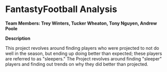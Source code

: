 # FantastyFootball Analysis

**Team Members: Trey Winters, Tucker Wheaton, Tony Nguyen, Andrew Poole**

**Description**

This project revolves around finding players who were projected to not do well in the season, but ending up doing better than expected; these players are referred to as "sleepers." 
The Project revolves around finding "sleeper" players and finding out trends on why they did better than projected.

